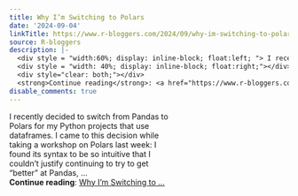 ```yaml
---
title: Why I’m Switching to Polars
date: '2024-09-04'
linkTitle: https://www.r-bloggers.com/2024/09/why-im-switching-to-polars/
source: R-bloggers
description: |-
  <div style = "width:60%; display: inline-block; float:left; "> I recently decided to switch from Pandas to Polars for my Python projects that use dataframes. I came to this decision while taking a workshop on Polars last week: I found its syntax to be so intuitive that I couldn’t justify continuing to try to get “better” at Pandas, ...</div>
  <div style = "width: 40%; display: inline-block; float:right;"></div>
  <div style="clear: both;"></div>
  <strong>Continue reading</strong>: <a href="https://www.r-bloggers.com/2024/09/why-im-switching-to-polars/">Why I’m Switching to ...
disable_comments: true
---
```

<div style = "width:60%; display: inline-block; float:left; "> I recently decided to switch from Pandas to Polars for my Python projects that use dataframes. I came to this decision while taking a workshop on Polars last week: I found its syntax to be so intuitive that I couldn’t justify continuing to try to get “better” at Pandas, ...</div>
<div style = "width: 40%; display: inline-block; float:right;"></div>
<div style="clear: both;"></div>
<strong>Continue reading</strong>: <a href="https://www.r-bloggers.com/2024/09/why-im-switching-to-polars/">Why I’m Switching to ...